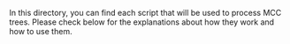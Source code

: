 In this directory, you can find each script that will be used to process MCC trees. Please check below for the explanations about how they work and how to use them.
